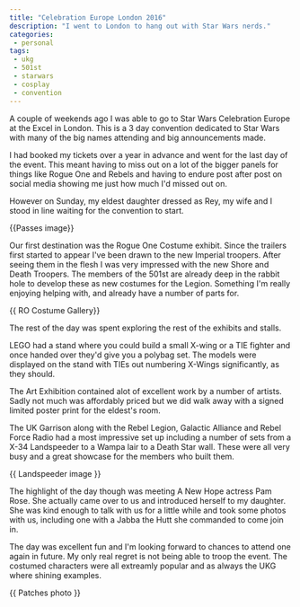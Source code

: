 ```yaml
---
title: "Celebration Europe London 2016"
description: "I went to London to hang out with Star Wars nerds."
categories:
 - personal
tags:
 - ukg
 - 501st
 - starwars
 - cosplay
 - convention
---
```

A couple of weekends ago I was able to go to Star Wars Celebration Europe at the Excel in London.  This is a 3 day convention dedicated to Star Wars with many of the big names attending and big announcements made.

I had booked my tickets over a year in advance and went for the last day of the event.  This meant having to miss out on a lot of the bigger panels for things like Rogue One and Rebels and having to endure post after post on social media showing me just how much I'd missed out on.

However on Sunday, my eldest daughter dressed as Rey, my wife and I stood in line waiting for the convention to start.

{{Passes image}}

Our first destination was the Rogue One Costume exhibit.  Since the trailers first started to appear I've been drawn to the new Imperial troopers.  After seeing them in the flesh I was very impressed with the new Shore and Death Troopers.  The members of the 501st are already deep in the rabbit hole to develop these as new costumes for the Legion.  Something I'm really enjoying helping with, and already have a number of parts for.

{{ RO Costume Gallery}}

The rest of the day was spent exploring the rest of the exhibits and stalls.  

LEGO had a stand where you could build a small X-wing or a TIE fighter and once handed over they'd give you a polybag set.  The models were displayed on the stand with TIEs out numbering X-Wings significantly, as they should.

The Art Exhibition contained alot of excellent work by a number of artists.  Sadly not much was affordably priced but we did walk away with a signed limited poster print for the eldest's room.  

The UK Garrison along with the Rebel Legion, Galactic Alliance and Rebel Force Radio had a most impressive set up including a number of sets from a X-34 Landspeeder to a Wampa lair to a Death Star wall.   These were all very busy and a great showcase for the members who built them.

{{ Landspeeder image }}

The highlight of the day though was meeting A New Hope actress Pam Rose.  She actually came over to us and introduced herself to my daughter.  She was kind enough to talk with us for a little while and took some photos with us, including one with a Jabba the Hutt she commanded to come join in.

The day was excellent fun and I'm looking forward to chances to attend one again in future.  My only real regret is not being able to troop the event.  The costumed characters were all extreamly popular and as always the UKG where shining examples.

{{ Patches photo }}
